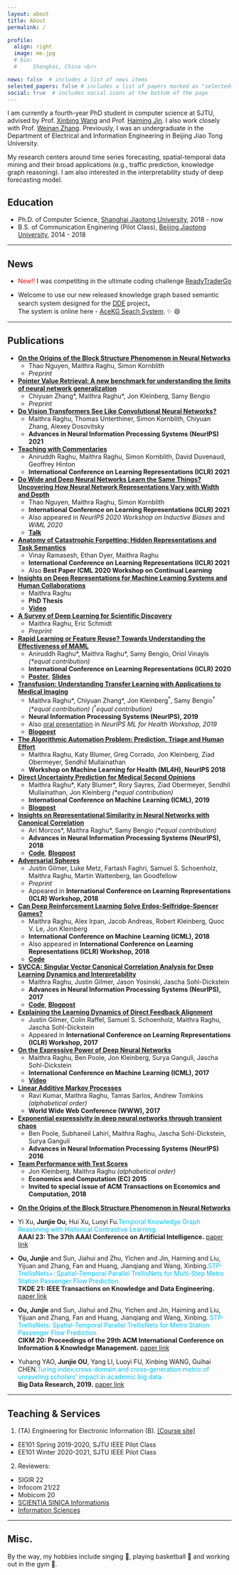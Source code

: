 ```yaml
---
layout: about
title: About
permalink: /

profile:
  align: right
  image: me.jpg
  # bio: 
  #     Shanghai, China <br>

news: false  # includes a list of news items
selected_papers: false # includes a list of papers marked as "selected={true}"
social: true  # includes social icons at the bottom of the page
---
```


I am currently a fourth-year PhD student in computer science at SJTU, advised by Prof. [Xinbing Wang](https://www.cs.sjtu.edu.cn/~wang-xb/) and Prof. [Haiming Jin](https://jhc.sjtu.edu.cn/~haimingjin/). I also work closely with Prof. [Weinan Zhang](https://wnzhang.net/). Previously, I was an undergraduate in the Department of Electrical and Information Engineering in Beijing Jiao Tong University.

My research centers around time series forecasting, spatial-temporal data mining and their broad applications (e.g., traffic prediction, knowledge graph reasoning). I am also interested in the interpretability study of deep forecasting model.

## Education

* Ph.D. of Computer Science, [Shanghai Jiaotong University](https://en.sjtu.edu.cn/), 2018 - now
* B.S. of Communication Enginering (Pilot Class), [Beijing Jiaotong University](http://en.njtu.edu.cn/), 2014 - 2018

---
## News
* <span style="color:red">New!!</span> I was competiting in the ultimate coding challenge [ReadyTraderGo](https://readytradergo.optiver.com/)

* Welcome to use our new released knowledge graph based semantic search system designed for the [DDE](https://www.ddeworld.org/) project。  
The system is online here - [AceKG Seach System](https://search.acekg.cn). :sparkles: :smile:

---
## Publications
<ul>
    <li><strong><a href="https://arxiv.org/abs/2202.07184">On the Origins of the Block Structure Phenomenon in Neural Networks</a></strong>
      <ul>
        <li>Thao Nguyen, Maithra Raghu, Simon Kornblith</li>
        <li><em>Preprint</em></li>
      </ul>
    </li>
    <li><strong><a href="https://arxiv.org/abs/2107.12580">Pointer Value Retrieval: A new benchmark for understanding the limits of neural network generalization</a></strong>
      <ul>
        <li>Chiyuan Zhang*, Maithra Raghu*, Jon Kleinberg, Samy Bengio</li>
        <li><em>Preprint</em></li>
      </ul>
    </li>
    <li><strong><a href="https://arxiv.org/abs/2108.08810">Do Vision Transformers See Like Convolutional Neural Networks?</a></strong>
      <ul>
        <li>Maithra Raghu, Thomas Unterthiner, Simon Kornblith, Chiyuan Zhang, Alexey Dosovitsky</li>
        <li><strong>Advances in Neural Information Processing Systems (NeurIPS) 2021</strong></li>
      </ul>
    </li>
    <li><strong><a href="https://arxiv.org/abs/2011.03037">Teaching with Commentaries</a></strong>
      <ul>
        <li>Aniruddh Raghu, Maithra Raghu, Simon Kornblith, David Duvenaud, Geoffrey Hinton</li>
        <li><strong>International Conference on Learning Representations (ICLR) 2021</strong></li>
      </ul>
    </li>
    <li><strong><a href="https://arxiv.org/abs/2010.15327">Do Wide and Deep Neural Networks Learn the Same Things? Uncovering How Neural Network Representations Vary with Width and Depth</a></strong>
      <ul>
        <li>Thao Nguyen, Maithra Raghu, Simon Kornblith</li>
        <li><strong>International Conference on Learning Representations (ICLR) 2021</strong></li>
        <li>Also appeared in <em>NeurIPS 2020 Workshop on Inductive Biases</em> and <em>WiML 2020</em></li>
        <li><strong><a href="https://www.youtube.com/watch?v=6uPop547u_E&amp;ab_channel=Weights%26Biases">Talk</a></strong></li>
      </ul>
    </li>
    <li><strong><a href="https://arxiv.org/abs/2007.07400">Anatomy of Catastrophic Forgetting: Hidden Representations and Task Semantics</a></strong>
      <ul>
        <li>Vinay Ramasesh, Ethan Dyer, Maithra Raghu</li>
        <li><strong>International Conference on Learning Representations (ICLR) 2021</strong></li>
        <li>Also <strong>Best Paper ICML 2020 Workshop on Continual Learning</strong></li>
      </ul>
    </li>
    <li><strong><a href="https://maithraraghu.com/assets/files/thesis_final.pdf">Insights on Deep Representations for Machine Learning Systems and Human Collaborations</a></strong>
      <ul>
        <li>Maithra Raghu</li>
        <li><strong>PhD Thesis</strong></li>
        <li><strong><a href="https://maithraraghu.com/assets/files/thesis_defense_video.mp4">Video</a></strong></li>
      </ul>
    </li>
    <li><strong><a href="https://arxiv.org/abs/2003.11755">A Survey of Deep Learning for Scientific Discovery</a></strong>
      <ul>
        <li>Maithra Raghu, Eric Schmidt</li>
        <li><em>Preprint</em></li>
      </ul>
    </li>
    <li><strong><a href="https://arxiv.org/abs/1909.09157">Rapid Learning or Feature Reuse? Towards Understanding the Effectiveness of MAML</a></strong>
      <ul>
        <li>Aniruddh Raghu*, Maithra Raghu*, Samy Bengio, Oriol Vinayls <em>(*equal contribution)</em></li>
        <li><strong>International Conference on Learning Representations (ICLR) 2020</strong></li>
        <li><strong><a href="https://maithraraghu.com/assets/files/RapidLearningFeatureReuse.pdf">Poster</a></strong>, <strong><a href="https://maithraraghu.com/assets/files/ICLR2020_ANIL.pdf">Slides</a></strong></li>
      </ul>
    </li>
    <li><strong><a href="https://arxiv.org/abs/1902.07208">Transfusion: Understanding Transfer Learning with Applications to Medical Imaging</a></strong>
      <ul>
        <li>Maithra Raghu*, Chiyuan Zhang*, Jon Kleinberg<sup>†</sup>, Samy Bengio<sup>†</sup> <em>(*equal contribution)</em> <em>(</em><sup>†</sup><em>equal contribution)</em></li>
        <li><strong>Neural Information Processing Systems (NeurIPS), 2019</strong></li>
        <li>Also <a href="https://t.co/GaRJMkTPp1">oral presentation</a> in <em>NeurIPS ML for Health Workshop, 2019</em></li>
        <li><strong><a href="https://ai.googleblog.com/2019/12/understanding-transfer-learning-for.html">Blogpost</a></strong></li>
      </ul>
    </li>
    <li><strong><a href="https://arxiv.org/abs/1903.12220">The Algorithmic Automation Problem: Prediction, Triage and Human Effort</a></strong>
      <ul>
        <li>Maithra Raghu, Katy Blumer, Greg Corrado, Jon Kleinberg, Ziad Obermeyer, Sendhil Mullainathan</li>
        <li><strong>Workshop on Machine Learning for Health (ML4H), NeurIPS 2018</strong></li>
      </ul>
    </li>
    <li><strong><a href="https://arxiv.org/abs/1807.01771">Direct Uncertainty Prediction for Medical Second Opinions</a></strong>
      <ul>
        <li>Maithra Raghu*, Katy Blumer*, Rory Sayres, Ziad Obermeyer, Sendhil Mullainathan, Jon Kleinberg <em>(*equal contribution)</em></li>
        <li><strong>International Conference on Machine Learning (ICML), 2019</strong></li>
        <li><strong><a href="https://maithraraghu.com/blog/2019/Direct_Uncertainty_Prediction/">Blogpost</a></strong></li>
      </ul>
    </li>
    <li><strong><a href="https://arxiv.org/abs/1806.05759">Insights on Representational Similarity in Neural Networks with Canonical Correlation</a></strong>
      <ul>
        <li>Ari Morcos*, Maithra Raghu*, Samy Bengio <em>(*equal contribution)</em></li>
        <li><strong>Advances in Neural Information Processing Systems (NeurIPS), 2018</strong></li>
        <li><strong><a href="https://github.com/google/svcca/">Code</a></strong>, <strong><a href="https://ai.googleblog.com/2018/06/how-can-neural-network-similarity-help.html">Blogpost</a></strong></li>
      </ul>
    </li>
    <li><strong><a href="https://arxiv.org/abs/1801.02774">Adversarial Spheres</a></strong>
      <ul>
        <li>Justin Gilmer, Luke Metz, Fartash Faghri, Samuel S. Schoenholz, Maithra Raghu, Martin Wattenberg, Ian Goodfellow</li>
        <li><em>Preprint</em></li>
        <li>Appeared in <strong>International Conference on Learning Representations (ICLR) Workshop, 2018</strong></li>
      </ul>
    </li>
    <li><strong><a href="http://arxiv.org/abs/1711.02301">Can Deep Reinforcement Learning Solve Erdos-Selfridge-Spencer Games?</a></strong>
      <ul>
        <li>Maithra Raghu, Alex Irpan, Jacob Andreas, Robert Kleinberg, Quoc V. Le, Jon Kleinberg</li>
        <li><strong>International Conference on Machine Learning (ICML), 2018</strong></li>
        <li>Also appeared in <strong>International Conference on Learning Representations (ICLR) Workshop, 2018</strong></li>
        <li><strong><a href="https://github.com/rubai5/ESS_Game">Code</a></strong></li>
      </ul>
    </li>
    <li><strong><a href="https://arxiv.org/abs/1706.05806">SVCCA: Singular Vector Canonical Correlation Analysis for Deep Learning Dynamics and Interpretability</a></strong>
      <ul>
        <li>Maithra Raghu, Justin Gilmer, Jason Yosinski, Jascha Sohl-Dickstein</li>
        <li><strong>Advances in Neural Information Processing Systems (NeurIPS), 2017</strong></li>
        <li><strong><a href="https://github.com/google/svcca/">Code</a></strong>, <strong><a href="https://ai.googleblog.com/2017/11/interpreting-deep-neural-networks-with.html">Blogpost</a></strong></li>
      </ul>
    </li>
    <li><strong><a href="https://openreview.net/forum?id=HkXKUTVFl">Explaining the Learning Dynamics of Direct Feedback Alignment</a></strong>
      <ul>
        <li>Justin Gilmer, Colin Raffel, Samuel S. Schoenholz, Maithra Raghu, Jascha Sohl-Dickstein</li>
        <li>Appeared in <strong>International Conference on Learning Representations (ICLR) Workshop, 2017</strong></li>
      </ul>
    </li>
    <li><strong><a href="https://arxiv.org/abs/1606.05336">On the Expressive Power of Deep Neural Networks</a></strong>
      <ul>
        <li>Maithra Raghu, Ben Poole, Jon Kleinberg, Surya Ganguli, Jascha Sohl-Dickstein</li>
        <li><strong>International Conference on Machine Learning (ICML), 2017</strong></li>
        <li><strong><a href="https://vimeo.com/237276052">Video</a></strong></li>
      </ul>
    </li>
    <li><strong><a href="https://arxiv.org/abs/1704.01255">Linear Additive Markov Processes</a></strong>
      <ul>
        <li>Ravi Kumar, Maithra Raghu, Tamas Sarlos, Andrew Tomkins <em>(alphabetical order)</em></li>
        <li><strong>World Wide Web Conference (WWW), 2017</strong></li>
      </ul>
    </li>
    <li><strong><a href="http://papers.nips.cc/paper/6322-exponential-expressivity-in-deep-neural-networks-through-transient-chaos">Exponential expressivity in deep neural networks through transient chaos</a></strong>
      <ul>
        <li>Ben Poole, Subhaneil Lahiri, Maithra Raghu, Jascha Sohl-Dickstein, Surya Ganguli</li>
        <li><strong>Advances in Neural Information Processing Systems (NeurIPS) 2016</strong></li>
      </ul>
    </li>
    <li><strong><a href="https://arxiv.org/abs/1506.00147">Team Performance with Test Scores</a></strong>
      <ul>
        <li>Jon Kleinberg, Maithra Raghu <em>(alphabetical order)</em></li>
        <li><strong>Economics and Computation (EC) 2015</strong></li>
        <li><strong>Invited to special issue of ACM Transactions on Economics and Computation, 2018</strong></li>
      </ul>
    </li>
  </ul>

* <strong><a href="https://arxiv.org/abs/2202.07184">On the Origins of the Block Structure Phenomenon in Neural Networks</a></strong>
* Yi Xu, **Junjie Ou**, Hui Xu, Luoyi Fu.<font color=DeepSkyBlue>Temporal Knowledge Graph Reasoning with Historical Contrastive Learning.</font>  
  <strong>AAAI 23: The 37th AAAI Conference on Artificial Intelligence.</strong> [paper link](https://arxiv.org/abs/2211.10904)

* **Ou, Junjie** and Sun, Jiahui and Zhu, Yichen and Jin, Haiming and Liu, Yijuan and Zhang, Fan and Huang, Jianqiang and Wang, Xinbing.<font color=DeepSkyBlue>STP-TrellisNets+: Spatial-Temporal Parallel TrellisNets for Multi-Step Metro Station Passenger Flow Prediction.</font>  
  <strong>TKDE 21: IEEE Transactions on Knowledge and Data Engineering.</strong> [paper link](https://ieeexplore.ieee.org/document/9813413)

* **Ou, Junjie** and Sun, Jiahui and Zhu, Yichen and Jin, Haiming and Liu, Yijuan and Zhang, Fan and Huang, Jianqiang and Wang, Xinbing. <font color=DeepSkyBlue>STP-TrellisNets: Spatial-Temporal Parallel TrellisNets for Metro Station Passenger Flow Prediction.</font>  
  <strong>CIKM 20: Proceedings of the 29th ACM International Conference on Information & Knowledge Management.</strong> [paper link](https://dl.acm.org/doi/10.1145/3340531.3411874)

* Yuhang YAO, **Junjie OU**, Yang LI, Luoyi FU, Xinbing WANG, Guihai CHEN.<font color=DeepSkyBlue>Turing index:cross-domain and cross-generation metric of unraveling scholars’ impact in academic big data.</font>  
  <strong>Big Data Research, 2019.</strong> [paper link](http://www.infocomm-journal.com/bdr/EN/abstract/article_169353.shtml)

---
## Teaching & Services

1. (TA) Engineering for Electronic Information (B). [[Course site]](https://www.cs.sjtu.edu.cn/~wang-xb/ieei/index.html)
-  EE101 Spring 2019-2020, SJTU IEEE Pilot Class
-  EE101 Winter 2020-2021, SJTU IEEE Pilot Class

2. Reviewers:
- SIGIR 22
- Infocom 21/22
- Mobicom 20
- [SCIENTIA SINICA Informationis](http://infocn.scichina.com)
- [Information Sciences](https://www.journals.elsevier.com/information-sciences)

---
## Misc.

By the way, my hobbies include singing :musical_score:, playing basketball :basketball: and working out in the gym :muscle:.
